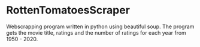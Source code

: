 # RottenTomatoesScraper

Webscrapping program written in python using beautiful soup. The program gets the movie title, ratings and the number of ratings for each year from 1950 - 2020.
